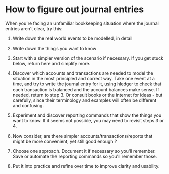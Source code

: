 # How to figure out journal entries

When you're facing an unfamiliar bookkeeping situation where the journal entries aren't clear, try this:

1. Write down the real world events to be modelled, in detail

2. Write down the things you want to know

3. Start with a simpler version of the scenario if necessary. 
   If you get stuck below, return here and simplify more.

4. Discover which accounts and transactions are needed to model the situation in the most principled and correct way. Take one event at a time, and try to write the journal entry for it, using hledger to check that each transaction is balanced and the account balances make sense. If needed, return to step 3. Or consult books or the internet for ideas - but carefully, since their terminology and examples will often be different and confusing.
   
5. Experiment and discover reporting commands that show the things you want to know. If it seems not possible, you may need to revisit steps 3 or 4.

6. Now consider, are there simpler accounts/transactions/reports that might be
   more convenient, yet still good enough ?

7. Choose one approach. Document it if necessary so you'll remember.
   Save or automate the reporting commands so you'll remember those.

8. Put it into practice and refine over time to improve clarity and usability.

